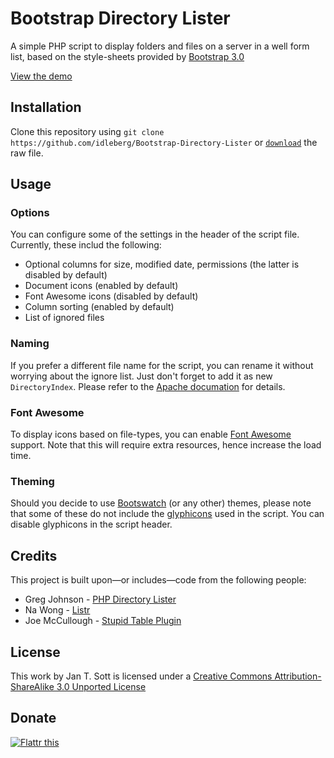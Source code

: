 # Bootstrap Directory Lister

A simple PHP script to display folders and files on a server in a well form list, based on the style-sheets provided by [Bootstrap 3.0](http://getbootstrap.com)

[View the demo](http://demo.idleberg.com/BDL)

## Installation

Clone this repository using `git clone https://github.com/idleberg/Bootstrap-Directory-Lister` or [`download`](https://raw.github.com/idleberg/Bootstrap-Directory-Lister/master/index.php) the raw file.

## Usage

### Options

You can configure some of the settings in the header of the script file. Currently, these includ the following:

* Optional columns for size, modified date, permissions (the latter is disabled by default)
* Document icons (enabled by default)
* Font Awesome icons (disabled by default)
* Column sorting (enabled by default)
* List of ignored files

### Naming

If you prefer a different file name for the script, you can rename it without worrying about the ignore list. Just don't forget to add it as new `DirectoryIndex`. Please refer to the [Apache documation](http://httpd.apache.org/docs/2.2/mod/mod_dir.html) for details.

### Font Awesome

To display icons based on file-types, you can enable [Font Awesome](http://fortawesome.github.io/Font-Awesome/) support. Note that this will require extra resources, hence increase the load time.

### Theming

Should you decide to use [Bootswatch](http://bootswatch.com/) (or any other) themes, please note that some of these do not include the [glyphicons](http://getbootstrap.com/components/#glyphicons) used in the script. You can disable glyphicons in the script header.

## Credits

This project is built upon—or includes—code from the following people:

* Greg Johnson - [PHP Directory Lister](http://greg-j.com/phpdl/)
* Na Wong - [Listr](http://nadesign.net/listr/)
* Joe McCullough - [Stupid Table Plugin](http://joequery.github.io/Stupid-Table-Plugin/)

## License

This work by Jan T. Sott is licensed under a [Creative Commons Attribution-ShareAlike 3.0 Unported License](http://creativecommons.org/licenses/by-sa/3.0/deed.en_US)

## Donate

[![Flattr this](https://api.flattr.com/button/flattr-badge-large.png)](https://flattr.com/submit/auto?user_id=idleberg&url=https://github.com/idleberg/Bootstrap-Directory-Lister)